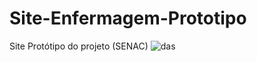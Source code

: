 # Site-Enfermagem-Prototipo
Site Protótipo do projeto (SENAC)
![das](https://user-images.githubusercontent.com/90639226/155257760-5cda44a0-ff19-44fd-80ff-c157eb75de93.png)
